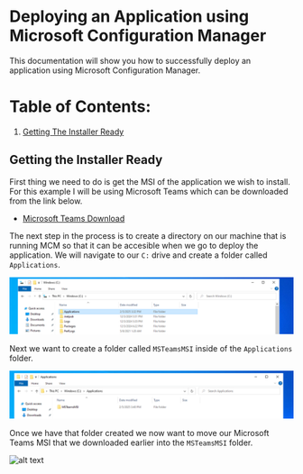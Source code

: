 # Deploying an Application using Microsoft Configuration Manager

This documentation will show you how to successfully deploy an application using Microsoft Configuration Manager.

# Table of Contents:
1. [Getting The Installer Ready](#Getting-the-Installer-Ready)

## Getting the Installer Ready
First thing we need to do is get the MSI of the application we wish to install. For this example I will be using Microsoft Teams which can be downloaded from the link below.
- [Microsoft Teams Download](https://teams.microsoft.com/downloads/desktopurl?env=production&plat=windows&arch=x64&managedInstaller=true&download=true)

The next step in the process is to create a directory on our machine that is running MCM so that it can be accesible when we go to deploy the application. We will navigate to our `C:` drive and create a folder called `Applications`.

![alt text](_images/1-applications-folder.png)

Next we want to create a folder called `MSTeamsMSI` inside of the `Applications` folder.

![alt text](_images/2-msteams-folder-created.png)

Once we have that folder created we now want to move our Microsoft Teams MSI that we downloaded earlier into the `MSTeamsMSI` folder.

![alt text](_images/3-msi-inside-of-folder)



